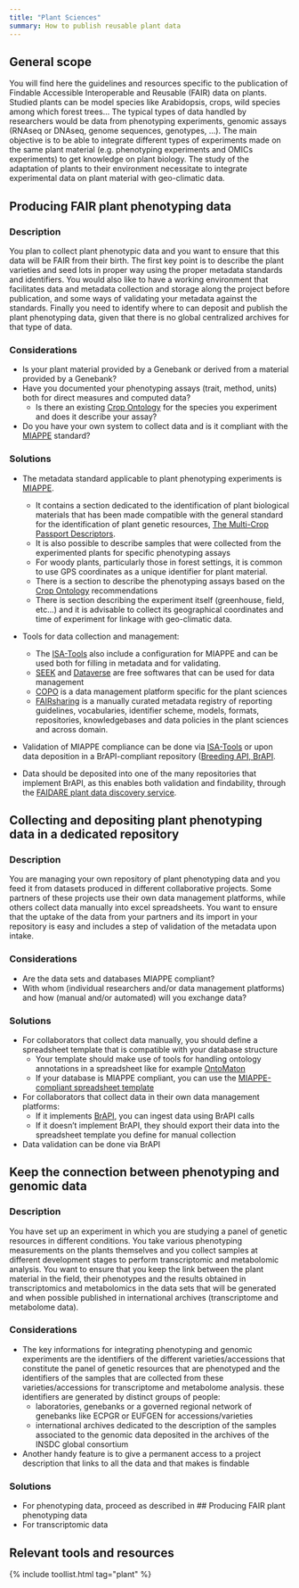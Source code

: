 ```yaml
---
title: "Plant Sciences"
summary: How to publish reusable plant data
---
```

## General scope
You will find here the guidelines and resources specific to the publication of Findable Accessible Interoperable and Reusable (FAIR) data on plants. Studied plants can be model species like Arabidopsis, crops, wild species among which forest trees... The typical types of data handled by researchers would be data from phenotyping experiments, genomic assays (RNAseq or DNAseq, genome sequences, genotypes, ...). The main objective is to be able to integrate different types of experiments made on the same plant material (e.g. phenotyping experiments and OMICs experiments) to get knowledge on plant biology. The study of the adaptation of plants to their environment necessitate to integrate experimental data on plant material with geo-climatic data.


## Producing FAIR plant phenotyping data
 
### Description

You plan to collect plant phenotypic data and you want to ensure that this data will be FAIR from their birth. The first key point is to describe the plant varieties and seed lots in proper way using the proper metadata standards and identifiers. You would also like to have a working environment that facilitates data and metadata collection and storage along the project before publication, and some ways of validating your metadata against the standards. Finally you need to identify where to can deposit and publish the plant phenotyping data, given that there is no global centralized archives for that type of data.

### Considerations

* Is your plant material provided by a Genebank or derived from a material provided by a Genebank?
* Have you documented your phenotyping assays (trait, method, units) both for direct measures and computed data?
  * Is there an existing [Crop Ontology](https://www.cropontology.org) for the species you experiment and does it describe your assay?
* Do you have your own system to collect data and is it compliant with the [MIAPPE](https://www.miappe.org/) standard?

### Solutions
* The metadata standard applicable to plant phenotyping experiments is [MIAPPE](https://www.miappe.org/).
  * It contains a section dedicated to the identification of plant biological materials that has been made compatible with the general standard for the identification of plant genetic resources, [The Multi-Crop Passport Descriptors](https://www.bioversityinternational.org/e-library/publications/detail/faobioversity-multi-crop-passport-descriptors-v21-mcpd-v21/).
  * It is also possible to describe samples that were collected from the experimented plants for specific phenotyping assays
  * For woody plants, particularly those in forest settings, it is common to use GPS coordinates as a unique identifier for plant material.
  * There is a section to describe the phenotyping assays based on the [Crop Ontology](https://www.cropontology.org) recommendations
  * There is section describing the experiment itself (greenhouse, field, etc...) and it is advisable to collect its geographical coordinates and time of experiment for linkage with geo-climatic data.

* Tools for data collection and management:
  * The [ISA-Tools](https://isa-tools.org/) also include a configuration for MIAPPE and can be used both for filling in metadata and for validating.
  * [SEEK](https://seek4science.org/) and [Dataverse](https://dataverse.org/) are free softwares that can be used for data management
  * [COPO](https://copo-project.org/) is a data management platform specific for the plant sciences
  * [FAIRsharing](https://fairsharing.org) is a manually curated metadata registry of reporting guidelines, vocabularies, identifier scheme, models, formats, repositories, knowledgebases and data policies in the plant sciences and across domain.
  
* Validation of MIAPPE compliance can be done via [ISA-Tools](https://isa-tools.org/) or upon data deposition in a BrAPI-compliant repository ([Breeding API, BrAPI](https://brapi.org/).

* Data should be deposited into one of the many repositories that implement BrAPI, as this enables both validation and findability, through the [FAIDARE plant data discovery service](https://urgi.versailles.inrae.fr/faidare/).


## Collecting and depositing plant phenotyping data in a dedicated repository
 
### Description 
You are managing your own repository of plant phenotyping data and you feed it from datasets produced in different collaborative projects. Some partners of these projects use their own data management platforms, while others collect data manually into excel spreadsheets. You want to ensure that the uptake of the data from your partners and its import in your repository is easy and includes a step of validation of the metadata upon intake.

### Considerations
* Are the data sets and databases MIAPPE compliant?
* With whom (individual researchers and/or data management platforms) and how (manual and/or automated) will you exchange data?

### Solutions
* For collaborators that collect data manually, you should define a spreadsheet template that is compatible with your database structure 
  * Your template should make use of tools for handling ontology annotations in a spreadsheet like for example [OntoMaton](https://github.com/ISA-tools/OntoMaton) 
  * If your database is MIAPPE compliant, you can use the [MIAPPE-compliant spreadsheet template](https://github.com/MIAPPE/MIAPPE/raw/master/MIAPPE_Checklist-Data-Model-v1.1/MIAPPE_templates/MIAPPEv1.1_training_spreadsheet.xlsx)
* For collaborators that collect data in their own data management platforms:
  * If it implements [BrAPI](https://brapi.org/), you can ingest data using BrAPI calls
  * If it doesn’t implement BrAPI, they should export their data into the spreadsheet template you define for manual collection
* Data validation can be done via BrAPI

 
## Keep the connection between phenotyping and genomic data
 
### Description 
You have set up an experiment in which you are studying a panel of genetic resources in different conditions. You take various phenotyping measurements on the plants themselves and you collect samples at different development stages to perform transcriptomic and metabolomic analysis. You want to ensure that you keep the link between the plant material in the field, their phenotypes and the results obtained in transcriptomics and metabolomics in the data sets that will be generated and when possible published in international archives (transcriptome and metabolome data).

### Considerations
* The key informations for integrating phenotyping and genomic experiments are the identifiers of the different varieties/accessions that constitute the panel of genetic resources that are phenotyped and the identifiers of the samples that are collected from these varieties/accessions for transcriptome and metabolome analysis. these identifiers are generated by distinct groups of people: 
  * laboratories, genebanks or a governed regional network of genebanks like ECPGR or EUFGEN for accessions/varieties
  * international archives dedicated to the description of the samples associated to the genomic data deposited in the archives of the INSDC global consortium  
* Another handy feature is to give a permanent access to a project description that links to all the data and that makes is findable
  
### Solutions
* For phenotyping data, proceed as described in ## Producing FAIR plant phenotyping data
* For transcriptomic data


## Relevant tools and resources

{% include toollist.html tag="plant" %}